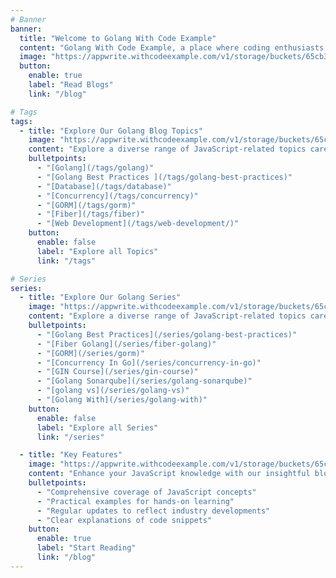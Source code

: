 ```yaml
---
# Banner
banner:
  title: "Welcome to Golang With Code Example"
  content: "Golang With Code Example, a place where coding enthusiasts and curious minds alike converge to explore the ever-evolving world of Golang programming."
  image: "https://appwrite.withcodeexample.com/v1/storage/buckets/65cb3fcd6bbe0f7e04d4/files/65dcbbbc40147cf77521/preview?width=800&height=0&gravity=center&quality=90&borderWidth=1&borderColor=000000&borderRadius=20&opacity=1&rotation=0&background=000000&output=webp&project=65ca51d2711f0f5e1fa8"
  button:
    enable: true
    label: "Read Blogs"
    link: "/blog"

# Tags
tags:
  - title: "Explore Our Golang Blog Topics"
    image: "https://appwrite.withcodeexample.com/v1/storage/buckets/65cb3fcd6bbe0f7e04d4/files/65dcbb21155734b7e9e7/preview?width=500&height=0&gravity=center&quality=90&borderWidth=1&borderColor=000000&borderRadius=15&opacity=1&rotation=0&background=000000&output=webp&project=65ca51d2711f0f5e1fa8"
    content: "Explore a diverse range of JavaScript-related topics carefully selected to deepen your knowledge and improve your proficiency in web development."
    bulletpoints:
      - "[Golang](/tags/golang)"
      - "[Golang Best Practices ](/tags/golang-best-practices)"
      - "[Database](/tags/database)"
      - "[Concurrency](/tags/concurrency)"
      - "[GORM](/tags/gorm)"
      - "[Fiber](/tags/fiber)"
      - "[Web Development](/tags/web-development/)"
    button:
      enable: false
      label: "Explore all Topics"
      link: "/tags"

# Series
series:
  - title: "Explore Our Golang Series"
    image: "https://appwrite.withcodeexample.com/v1/storage/buckets/65cb3fcd6bbe0f7e04d4/files/65dcbb9bbe37721b57b1/preview?width=500&height=0&gravity=center&quality=90&borderWidth=1&borderColor=000000&borderRadius=15&opacity=1&rotation=0&background=000000&output=webp&project=65ca51d2711f0f5e1fa8"
    content: "Explore a diverse range of JavaScript-related topics carefully selected to deepen your knowledge and improve your proficiency in web development."
    bulletpoints:
      - "[Golang Best Practices](/series/golang-best-practices)"
      - "[Fiber Golang](/series/fiber-golang)"
      - "[GORM](/series/gorm)"
      - "[Concurrency In Go](/series/concurrency-in-go)"
      - "[GIN Course](/series/gin-course)"
      - "[Golang Sonarqube](/series/golang-sonarqube)"
      - "[golang vs](/series/golang-vs)"
      - "[Golang With](/series/golang-with)"
    button:
      enable: false
      label: "Explore all Series"
      link: "/series"

  - title: "Key Features"
    image: "https://appwrite.withcodeexample.com/v1/storage/buckets/65cb3fcd6bbe0f7e04d4/files/65dcbb736992b8212e32/preview?width=500&height=0&gravity=center&quality=90&borderWidth=1&borderColor=000000&borderRadius=15&opacity=1&rotation=0&background=000000&output=webp&project=65ca51d2711f0f5e1fa8"
    content: "Enhance your JavaScript knowledge with our insightful blog, providing comprehensive coverage of key concepts, practical examples for hands-on learning, regular updates on industry trends, and clear explanations of code snippets."
    bulletpoints:
      - "Comprehensive coverage of JavaScript concepts"
      - "Practical examples for hands-on learning"
      - "Regular updates to reflect industry developments"
      - "Clear explanations of code snippets"
    button:
      enable: true
      label: "Start Reading"
      link: "/blog"
---
```

